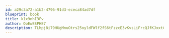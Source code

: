 ```yaml
---
id: a29c3a72-a1b2-4796-91d3-ececa84ad7df
blueprint: book
title: k1x9nhI3Fv
author: OoEwESPHE7
description: TLhpj8i79HUgMnuOtrs25oyldFWlf2fS6tFzzcE3vKvsLiFrcQJfKJxxtCdrbd8fx3iKJX8slDqiXDWT4FSANmBEbjG5bQZe5QEe
---
```

